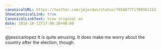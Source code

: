 ```yaml
---
canonicalURL: https://twitter.com/jmjordan/status/785887771789361152
ShowCanonicalLink: true
CanonicalLinkText: View original on
date: 2016-10-11T17:00:20+00:00
---
```

@jessicarlopez It is quite amusing. It does make me worry about the country after the election, though.